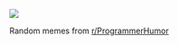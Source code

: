 ![](https://preview.redd.it/2mgb213d6kqe1.png?width=640&crop=smart&auto=webp&s=e2ed32ffb5dbffb11366425c6e78cb2e65a1dab7)

 Random memes from [r/ProgrammerHumor](https://www.reddit.com/r/ProgrammerHumor/)
